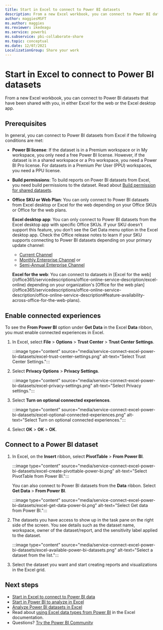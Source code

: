 ```yaml
---
title: Start in Excel to connect to Power BI datasets 
description: From a new Excel workbook, you can connect to Power BI datasets that have been shared with you, either in Excel for the web or the Excel desktop app.
author: maggiesMSFT
ms.author: maggies
ms.reviewer: ikedeagu
ms.service: powerbi
ms.subservice: pbi-collaborate-share
ms.topic: conceptual
ms.date: 12/07/2021
LocalizationGroup: Share your work
---
```

# Start in Excel to connect to Power BI datasets

From a new Excel workbook, you can connect to Power BI datasets that have been shared with you, in either Excel for the web or the Excel desktop app.

## Prerequisites

In general, you can connect to Power BI datasets from Excel if the following conditions are met:

- **Power BI license**: If the dataset is in a Premium workspace or in My workspace, you only need a free Power BI license. However, if the dataset is in a shared workspace or a Pro workspace, you need a Power BI Pro license. For datasets in a Premium Per User (PPU) workspaces, you need a PPU license.

- **Build permissions**: To build reports on Power BI datasets from Excel, you need build permissions to the dataset. Read about [Build permission for shared datasets](../connect-data/service-datasets-build-permissions.md).
 
- **Office SKU or Web Plan**: You can only connect to Power BI datasets from Excel desktop or Excel for the web depending on your Office SKUs or Office for the web plans.

    **Excel desktop app**: You can only connect to Power BI datasets from the Excel desktop app with specific Office SKUs. If your SKU doesn’t support this feature, you don’t see the Get Data menu option in the Excel desktop app. Check the Office release notes to learn if your SKU supports connecting to Power BI datasets depending on your primary update channel: 

    - [Current Channel](/officeupdates/current-channel)
    - [Monthly Enterprise Channel](/officeupdates/monthly-enterprise-channel) or 
    - [Semi-Annual Enterprise Channel](/officeupdates/semi-annual-enterprise-channel)

    **Excel for the web**: You can connect to datasets in [Excel for the web] (/office365/servicedescriptions/office-online-service-description/excel-online) depending on your organization's [Office for the web plan] (/office365/servicedescriptions/office-online-service-description/office-online-service-description#feature-availability-across-office-for-the-web-plans).
        
## Enable connected experiences 

To see the **From Power BI** option under **Get Data** in the Excel **Data** ribbon, you must enable connected experiences in Excel.  

1. In Excel, select **File** > **Options** > **Trust Center** > **Trust Center Settings**.  

    :::image type="content" source="media/service-connect-excel-power-bi-datasets/excel-trust-center-settings.png" alt-text="Select Trust Center Settings.":::

1. Select **Privacy Options** > **Privacy Settings**.

    :::image type="content" source="media/service-connect-excel-power-bi-datasets/excel-privacy-settings.png" alt-text="Select Privacy settings.":::

1. Select **Turn on optional connected experiences**.

    :::image type="content" source="media/service-connect-excel-power-bi-datasets/excel-optional-connected-experiences.png" alt-text="Select Turn on optional connected experiences.":::

1. Select **OK** > **OK** > **OK**.

## Connect to a Power BI dataset 

1. In Excel, on the **Insert** ribbon, select **PivotTable** > **From Power BI**.  

    :::image type="content" source="media/service-connect-excel-power-bi-datasets/excel-create-pivottable-power-bi.png" alt-text="Select PivotTable from Power BI.":::

    You can also connect to Power BI datasets from the **Data** ribbon. Select **Get Data** > **From Power BI**. 

    :::image type="content" source="media/service-connect-excel-power-bi-datasets/excel-get-data-power-bi.png" alt-text="Select Get data from Power BI.":::

1. The datasets you have access to show up in the task pane on the right side of the screen. You see details such as the dataset name, workspace, owner of the dataset/report, and the sensitivity label applied to the dataset.

    :::image type="content" source="media/service-connect-excel-power-bi-datasets/excel-available-power-bi-datasets.png" alt-text="Select a dataset from the list.":::

1. Select the dataset you want and start creating reports and visualizations in the Excel grid. 

## Next steps

- [Start in Excel to connect to Power BI data](service-connect-excel-power-bi-datasets.md)
- [Start in Power BI to analyze in Excel](service-analyze-in-excel.md)
- [Analyze Power BI datasets in Excel](service-analyze-power-bi-datasets-excel.md)
- Read about [using Excel data types from Power BI](https://support.office.com/article/use-excel-data-types-from-power-bi-preview-cd8938ce-f963-444d-b82a-7140848241e9) in the Excel documentation.
- Questions? [Try the Power BI Community](https://community.powerbi.com/)
